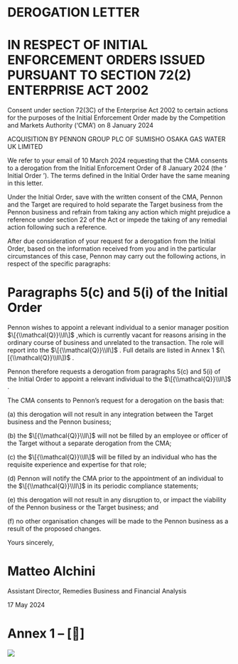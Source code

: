 # DEROGATION LETTER

# IN RESPECT OF INITIAL ENFORCEMENT ORDERS ISSUED PURSUANT TO SECTION 72(2) ENTERPRISE ACT 2002

Consent under section 72(3C) of the Enterprise Act 2002 to certain actions for the purposes of the Initial Enforcement Order made by the Competition and Markets Authority (‘CMA’) on 8 January 2024

ACQUISITION BY PENNON GROUP PLC OF SUMISHO OSAKA GAS WATER UK LIMITED

We refer to your email of 10 March 2024 requesting that the CMA consents to a derogation from the Initial Enforcement Order of 8 January 2024 (the ‘ Initial Order ’). The terms defined in the Initial Order have the same meaning in this letter.

Under the Initial Order, save with the written consent of the CMA, Pennon and the Target are required to hold separate the Target business from the Pennon business and refrain from taking any action which might prejudice a reference under section 22 of the Act or impede the taking of any remedial action following such a reference.

After due consideration of your request for a derogation from the Initial Order, based on the information received from you and in the particular circumstances of this case, Pennon may carry out the following actions, in respect of the specific paragraphs:

# Paragraphs 5(c) and 5(i) of the Initial Order

Pennon wishes to appoint a relevant individual to a senior manager position $\[{\\mathcal{Q}}\\ll\]$ ,which is currently vacant for reasons arising in the ordinary course of business and unrelated to the transaction. The role will report into the $\[{\\mathcal{Q}}\\ll\]$ . Full details are listed in Annex 1 $(\[{\\mathcal{Q}}\\ll\])$ .

Pennon therefore requests a derogation from paragraphs 5(c) and 5(i) of the Initial Order to appoint a relevant individual to the $\[{\\mathcal{Q}}\\ll\]$ .

The CMA consents to Pennon’s request for a derogation on the basis that:

(a) this derogation will not result in any integration between the Target business and the Pennon business;

(b) the $\[{\\mathcal{Q}}\\ll\]$ will not be filled by an employee or officer of the Target without a separate derogation from the CMA;

(c) the $\[{\\mathcal{Q}}\\ll\]$ will be filled by an individual who has the requisite experience and expertise for that role;

(d) Pennon will notify the CMA prior to the appointment of an individual to the $\[{\\mathcal{Q}}\\ll\]$ in its periodic compliance statements;

(e) this derogation will not result in any disruption to, or impact the viability of the Pennon business or the Target business; and

(f) no other organisation changes will be made to the Pennon business as a result of the proposed changes.

Yours sincerely,

# Matteo Alchini

Assistant Director, Remedies Business and Financial Analysis

17 May 2024

# Annex 1 – \[\]

![](/tmp/464f9d3c-e173-4840-bf47-fedd1e7f8f31/images/7286550e987967f706a13949b824396f899cb79979bd4c1aff63286b9e1e0a62.jpg)